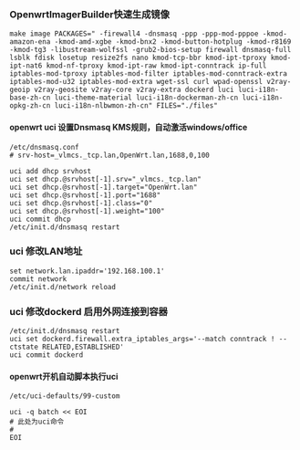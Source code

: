 ### OpenwrtImagerBuilder快速生成镜像 
```
make image PACKAGES=" -firewall4 -dnsmasq -ppp -ppp-mod-pppoe -kmod-amazon-ena -kmod-amd-xgbe -kmod-bnx2 -kmod-button-hotplug -kmod-r8169 -kmod-tg3 -libustream-wolfssl -grub2-bios-setup firewall dnsmasq-full lsblk fdisk losetup resize2fs nano kmod-tcp-bbr kmod-ipt-tproxy kmod-ipt-nat6 kmod-nf-tproxy kmod-ipt-raw kmod-ipt-conntrack ip-full iptables-mod-tproxy iptables-mod-filter iptables-mod-conntrack-extra iptables-mod-u32 iptables-mod-extra wget-ssl curl wpad-openssl v2ray-geoip v2ray-geosite v2ray-core v2ray-extra dockerd luci luci-i18n-base-zh-cn luci-theme-material luci-i18n-dockerman-zh-cn luci-i18n-opkg-zh-cn luci-i18n-nlbwmon-zh-cn" FILES="./files"
```
#### openwrt uci 设置Dnsmasq KMS规则，自动激活windows/office
```
/etc/dnsmasq.conf
# srv-host=_vlmcs._tcp.lan,OpenWrt.lan,1688,0,100
```

```
uci add dhcp srvhost
uci set	dhcp.@srvhost[-1].srv="_vlmcs._tcp.lan"
uci set	dhcp.@srvhost[-1].target="OpenWrt.lan"
uci set	dhcp.@srvhost[-1].port="1688"
uci set	dhcp.@srvhost[-1].class="0"
uci set	dhcp.@srvhost[-1].weight="100"
uci commit dhcp
/etc/init.d/dnsmasq restart
```
### uci 修改LAN地址
```
set network.lan.ipaddr='192.168.100.1'
commit network
/etc/init.d/network reload
```
### uci 修改dockerd 启用外网连接到容器
```
/etc/init.d/dnsmasq restart
uci set dockerd.firewall.extra_iptables_args='--match conntrack ! --ctstate RELATED,ESTABLISHED'
uci commit dockerd
```

#### openwrt开机自动脚本执行uci
`/etc/uci-defaults/99-custom`
```
uci -q batch << EOI
# 此处为uci命令
#
EOI
```
